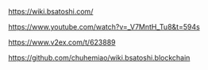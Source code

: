 https://wiki.bsatoshi.com/

https://www.youtube.com/watch?v=_V7MntH_Tu8&t=594s

https://www.v2ex.com/t/623889

https://github.com/chuhemiao/wiki.bsatoshi.blockchain